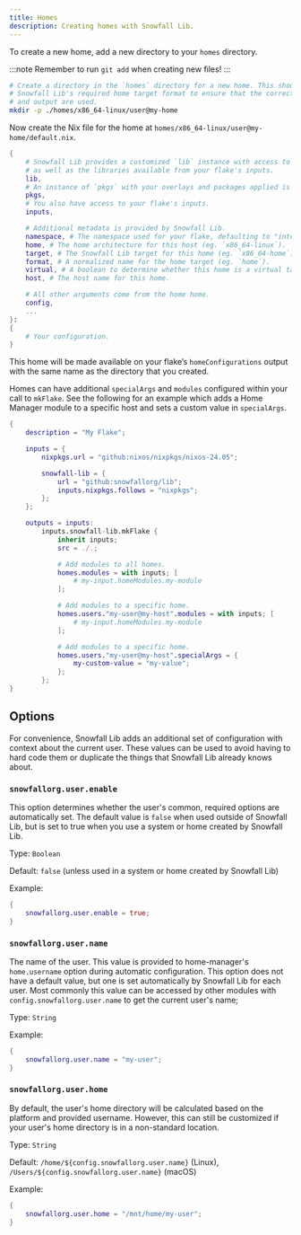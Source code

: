 ```yaml
---
title: Homes
description: Creating homes with Snowfall Lib.
---
```


To create a new home, add a new directory to your `homes` directory.

:::note
Remember to run `git add` when creating new files!
:::

```bash
# Create a directory in the `homes` directory for a new home. This should follow
# Snowfall Lib's required home target format to ensure that the correct architecture
# and output are used.
mkdir -p ./homes/x86_64-linux/user@my-home
```

Now create the Nix file for the home at `homes/x86_64-linux/user@my-home/default.nix`.

```nix
{
    # Snowfall Lib provides a customized `lib` instance with access to your flake's library
    # as well as the libraries available from your flake's inputs.
    lib,
    # An instance of `pkgs` with your overlays and packages applied is also available.
    pkgs,
    # You also have access to your flake's inputs.
    inputs,

    # Additional metadata is provided by Snowfall Lib.
    namespace, # The namespace used for your flake, defaulting to "internal" if not set.
    home, # The home architecture for this host (eg. `x86_64-linux`).
    target, # The Snowfall Lib target for this home (eg. `x86_64-home`).
    format, # A normalized name for the home target (eg. `home`).
    virtual, # A boolean to determine whether this home is a virtual target using nixos-generators.
    host, # The host name for this home.

    # All other arguments come from the home home.
    config,
    ...
}:
{
    # Your configuration.
}
```

This home will be made available on your flake’s `homeConfigurations` output with the same
name as the directory that you created.

Homes can have additional `specialArgs` and `modules` configured within your call to `mkFlake`.
See the following for an example which adds a Home Manager module to a specific host and sets a
custom value in `specialArgs`.

```nix
{
	description = "My Flake";

	inputs = {
		nixpkgs.url = "github:nixos/nixpkgs/nixos-24.05";

		snowfall-lib = {
			url = "github:snowfallorg/lib";
			inputs.nixpkgs.follows = "nixpkgs";
		};
	};

	outputs = inputs:
        inputs.snowfall-lib.mkFlake {
            inherit inputs;
            src = ./.;

            # Add modules to all homes.
            homes.modules = with inputs; [
                # my-input.homeModules.my-module
            ];

            # Add modules to a specific home.
            homes.users."my-user@my-host".modules = with inputs; [
                # my-input.homeModules.my-module
            ];

            # Add modules to a specific home.
            homes.users."my-user@my-host".specialArgs = {
                my-custom-value = "my-value";
            };
        };
}
```

## Options

For convenience, Snowfall Lib adds an additional set of configuration with context about
the current user. These values can be used to avoid having to hard code them or duplicate
the things that Snowfall Lib already knows about.

### `snowfallorg.user.enable`

This option determines whether the user's common, required options are automatically set.
The default value is `false` when used outside of Snowfall Lib, but is set to true when
you use a system or home created by Snowfall Lib.

Type: `Boolean`

Default: `false` (unless used in a system or home created by Snowfall Lib)

Example:

```nix
{
    snowfallorg.user.enable = true;
}
```

### `snowfallorg.user.name`

The name of the user. This value is provided to home-manager's `home.username` option during
automatic configuration. This option does not have a default value, but one is set automatically
by Snowfall Lib for each user. Most commonly this value can be accessed by other modules with
`config.snowfallorg.user.name` to get the current user's name;

Type: `String`

Example:

```nix
{
    snowfallorg.user.name = "my-user";
}
```

### `snowfallorg.user.home`

By default, the user's home directory will be calculated based on the platform and provided
username. However, this can still be customized if your user's home directory is in a
non-standard location.

Type: `String`

Default: `/home/${config.snowfallorg.user.name}` (Linux), `/Users/${config.snowfallorg.user.name}` (macOS)

Example:

```nix
{
    snowfallorg.user.home = "/mnt/home/my-user";
}
```
